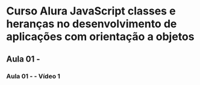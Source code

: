 # Curso Alura JavaScript classes e heranças no desenvolvimento de aplicações com orientação a objetos

## Aula 01 - 

### Aula 01 -  - Vídeo 1
